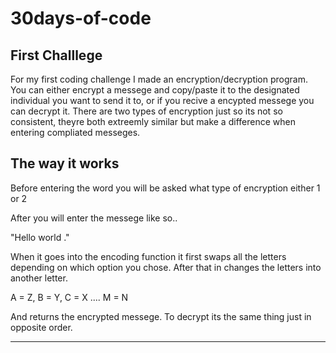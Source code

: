 # 30days-of-code

First Challlege
-----------------------------------------------------------------------------------------------------------------------
For my first coding challenge I made an encryption/decryption program. You can either encrypt a messege and copy/paste it to the designated individual you want to send it to, or if you recive a encypted messege you can decrypt it. There are two types of encryption just so its not so consistent, theyre both extreemly similar but make a difference when entering compliated messeges.

The way it works
----------------
Before entering the word you will be asked what type of encryption either 1 or 2

After you will enter the messege like so..

"Hello world ."

When it goes into the encoding function it first swaps all the letters depending on which option you chose.
After that in changes the letters into another letter.

A = Z, B = Y, C = X .... M = N

And returns the encrypted messege.
To decrypt its the same thing just in opposite order.


-----------------------------------------------------------------------------------------------------------------------
